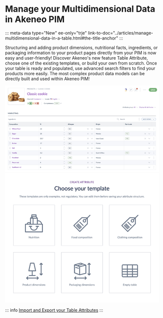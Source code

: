 # Manage your Multidimensional Data in Akeneo PIM
::: meta-data type="New" ee-only="trje" link-to-doc="../articles/manage-multidimensional-data-in-a-table.html#the-title-anchor"
:::

Structuring and adding product dimensions, nutritional facts, ingredients, or packaging information to your product pages directly from your PIM is now easy and user-friendly! Discover Akeneo's new feature Table Attribute, choose one of the existing templates, or build your own from scratch. Once your table is ready and populated, use advanced search filters to find your products more easily. The most complex product data models can be directly built and used within Akeneo PIM!

![An image here](../img/TableAttributetablewithcookie.png)
![An image here](../img/TableAttributeTemplates.png)

::: info
[Import and Export your Table Attributes](../articles/manage-multidimensional-data-in-a-table.html)
:::
